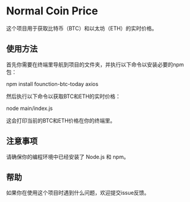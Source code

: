 # Normal Coin Price

这个项目用于获取比特币（BTC）和以太坊（ETH）的实时价格。

## 使用方法

首先你需要在终端里导航到项目的文件夹，并执行以下命令以安装必要的npm包：

npm install founction-btc-today axios


然后执行以下命令以获取BTC和ETH的实时价格：

node main/index.js


这会打印当前的BTC和ETH价格在你的终端里。

## 注意事项

请确保你的编程环境中已经安装了 Node.js 和 npm。

## 帮助

如果你在使用这个项目时遇到什么问题，欢迎提交issue反馈。
